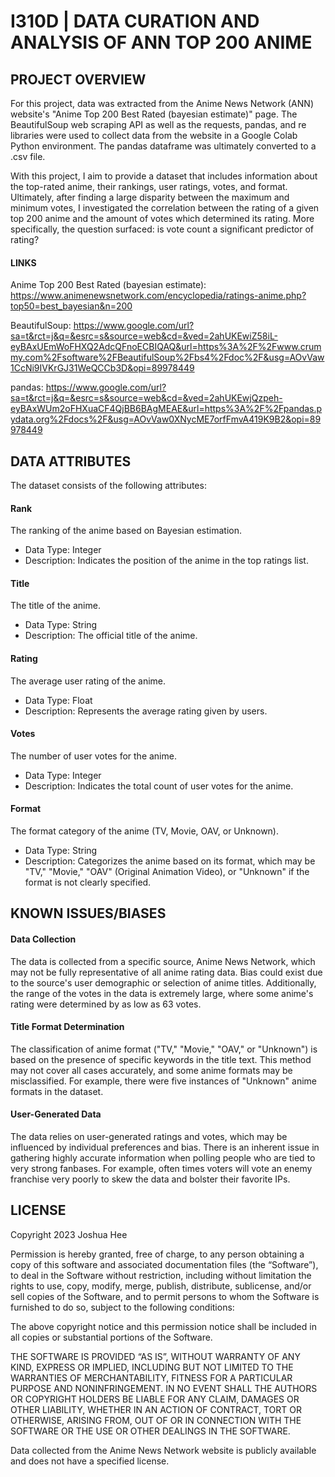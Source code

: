 # I310D | DATA CURATION AND ANALYSIS OF ANN TOP 200 ANIME

## PROJECT OVERVIEW
For this project, data was extracted from the Anime News Network (ANN) website's "Anime Top 200 Best Rated (bayesian estimate)" page. The BeautifulSoup web scraping API as well as the requests, pandas, and re libraries were used to collect data from the website in a Google Colab Python environment. The pandas dataframe was ultimately converted to a .csv file.

With this project, I aim to provide a dataset that includes information about the top-rated anime, their rankings, user ratings, votes, and format. Ultimately, after finding a large disparity between the maximum and minimum votes, I investigated the correlation between the rating of a given top 200 anime and the amount of votes which determined its rating. More specifically, the question surfaced: is vote count a significant predictor of rating?

#### LINKS
Anime Top 200 Best Rated (bayesian estimate): https://www.animenewsnetwork.com/encyclopedia/ratings-anime.php?top50=best_bayesian&n=200

BeautifulSoup: https://www.google.com/url?sa=t&rct=j&q=&esrc=s&source=web&cd=&ved=2ahUKEwiZ58iL-eyBAxUEmWoFHXQ2AdcQFnoECBIQAQ&url=https%3A%2F%2Fwww.crummy.com%2Fsoftware%2FBeautifulSoup%2Fbs4%2Fdoc%2F&usg=AOvVaw1CcNi9IVKrGJ31WeQCCb3D&opi=89978449

pandas: https://www.google.com/url?sa=t&rct=j&q=&esrc=s&source=web&cd=&ved=2ahUKEwjQzpeh-eyBAxWUm2oFHXuaCF4QjBB6BAgMEAE&url=https%3A%2F%2Fpandas.pydata.org%2Fdocs%2F&usg=AOvVaw0XNycME7orfFmvA419K9B2&opi=89978449

## DATA ATTRIBUTES

The dataset consists of the following attributes:

#### Rank
The ranking of the anime based on Bayesian estimation.
  - Data Type: Integer
  - Description: Indicates the position of the anime in the top ratings list.
    
#### Title
The title of the anime.
  - Data Type: String
  - Description: The official title of the anime.
    
#### Rating
The average user rating of the anime.
  - Data Type: Float
  - Description: Represents the average rating given by users.
    
#### Votes
The number of user votes for the anime.
  - Data Type: Integer
  - Description: Indicates the total count of user votes for the anime.
    
#### Format
The format category of the anime (TV, Movie, OAV, or Unknown).
  - Data Type: String
  - Description: Categorizes the anime based on its format, which may be "TV," "Movie," "OAV" (Original Animation Video), or "Unknown" if the format is not clearly specified.

## KNOWN ISSUES/BIASES

#### Data Collection
The data is collected from a specific source, Anime News Network, which may not be fully representative of all anime rating data. Bias could exist due to the source's user demographic or selection of anime titles. Additionally, the range of the votes in the data is extremely large, where some anime's rating were determined by as low as 63 votes.

#### Title Format Determination
The classification of anime format ("TV," "Movie," "OAV," or "Unknown") is based on the presence of specific keywords in the title text. This method may not cover all cases accurately, and some anime formats may be misclassified. For example, there were five instances of "Unknown" anime formats in the dataset.

#### User-Generated Data
The data relies on user-generated ratings and votes, which may be influenced by individual preferences and bias. There is an inherent issue in gathering highly accurate information when polling people who are tied to very strong fanbases. For example, often times voters will vote an enemy franchise very poorly to skew the data and bolster their favorite IPs.

## LICENSE

Copyright 2023 Joshua Hee

Permission is hereby granted, free of charge, to any person obtaining a copy of this software and associated documentation files (the “Software”), to deal in the Software without restriction, including without limitation the rights to use, copy, modify, merge, publish, distribute, sublicense, and/or sell copies of the Software, and to permit persons to whom the Software is furnished to do so, subject to the following conditions:

The above copyright notice and this permission notice shall be included in all copies or substantial portions of the Software.

THE SOFTWARE IS PROVIDED “AS IS”, WITHOUT WARRANTY OF ANY KIND, EXPRESS OR IMPLIED, INCLUDING BUT NOT LIMITED TO THE WARRANTIES OF MERCHANTABILITY, FITNESS FOR A PARTICULAR PURPOSE AND NONINFRINGEMENT. IN NO EVENT SHALL THE AUTHORS OR COPYRIGHT HOLDERS BE LIABLE FOR ANY CLAIM, DAMAGES OR OTHER LIABILITY, WHETHER IN AN ACTION OF CONTRACT, TORT OR OTHERWISE, ARISING FROM, OUT OF OR IN CONNECTION WITH THE SOFTWARE OR THE USE OR OTHER DEALINGS IN THE SOFTWARE.

Data collected from the Anime News Network website is publicly available and does not have a specified license. 

